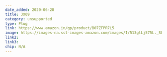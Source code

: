 ```yaml
---
date_added: 2020-06-28
title: JX09
category: unsupported
type: Plug
link: https://www.amazon.in/gp/product/B07ZFPR7L5
image: https://images-na.ssl-images-amazon.com/images/I/513glLj575L._SL1500_.jpg
link2: 
link3: 
chip: N/A
---
```

